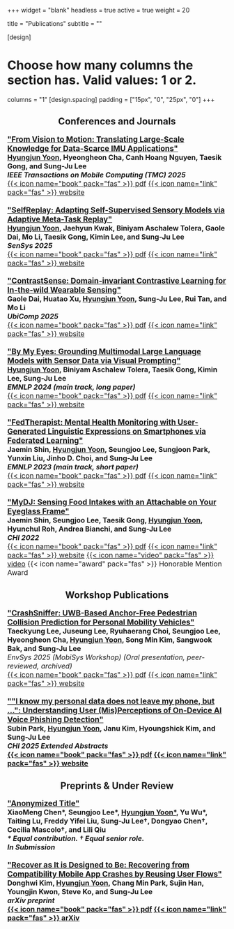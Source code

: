 +++
widget = "blank"
headless = true
active = true
weight = 20

title = "Publications"
subtitle = ""

[design]
  # Choose how many columns the section has. Valid values: 1 or 2.
  columns = "1"
[design.spacing]
  padding = ["15px", "0", "25px", "0"]
+++
<style>
h2.publications {
  text-align: center;
}
div.pub {
  font-size: 13pt;
  margin-left: 15%;
  margin-right: 15%;
  margin-bottom: 20px;
  width: 70%;
}
a.title {
  font-size: 14pt;
  font-weight: bold;
}
@media only screen and (max-width: 992px) {
div.pub {
  font-size: 12pt;
  margin-left: 0%;
  margin-right: 0%;
  margin-bottom: 20px;
  width: 100%;
}
a.title {
  font-size: 13pt;
  font-weight: bold;
}
}
</style>
<h2 class="publications">Conferences and Journals</h2>

<div class="pub">
<a class="title" href="https://www.computer.org/csdl/journal/tm/5555/01/10947275/25AFjfPg5Ve">"From Vision to Motion: Translating Large-Scale Knowledge for Data-Scarce IMU Applications"</a></br>
<b><strong style="text-decoration:underline">Hyungjun Yoon</strong>, Hyeongheon Cha, Canh Hoang Nguyen, Taesik Gong, and Sung-Ju Lee</b></br>
<i><b>IEEE Transactions on Mobile Computing (TMC) 2025</b></i></br>
<a class="badge badge-info" href="papers/IMG2IMU.pdf">{{< icon name="book" pack="fas" >}} pdf</a>
<a class="badge badge-info" href="https://nmsl.kaist.ac.kr/projects/img2imu/">{{< icon name="link" pack="fas" >}} website</a>
</div>

<div class="pub">
<a class="title" href="https://dl.acm.org/doi/10.1145/3715014.3722066">"SelfReplay: Adapting Self-Supervised Sensory Models via Adaptive Meta-Task Replay"</a> </br>
<b><strong style="text-decoration:underline">Hyungjun Yoon</strong>, Jaehyun Kwak, Biniyam Aschalew Tolera, Gaole Dai, Mo Li, Taesik Gong, Kimin Lee, and Sung-Ju Lee</b></br>
<i><b>SenSys 2025</b></i></br>
<a class="badge badge-info" href="papers/SelfReplay.pdf">{{< icon name="book" pack="fas" >}} pdf</a>
<a class="badge badge-info" href="https://nmsl.kaist.ac.kr/projects/selfreplay/">{{< icon name="link" pack="fas" >}} website</a>
</div>

<div class="pub">
<a class="title" href="https://dl.acm.org/doi/10.1145/3699744">"ContrastSense: Domain-invariant Contrastive Learning for In-the-wild Wearable Sensing"</a> </br>
<b>Gaole Dai, Huatao Xu, <strong style="text-decoration:underline">Hyungjun Yoon</strong>, Sung-Ju Lee, Rui Tan, and Mo Li</b></br>
<i><b>UbiComp 2025</b></i></br>
<a class="badge badge-info" href="papers/ContrastSense.pdf">{{< icon name="book" pack="fas" >}} pdf</a>
<a class="badge badge-info" href="https://nmsl.kaist.ac.kr/projects/contrastsense/">{{< icon name="link" pack="fas" >}} website</a>
</div>

<div class="pub">
<a class="title" href="https://aclanthology.org/2024.emnlp-main.133/">"By My Eyes: Grounding Multimodal Large Language Models with Sensor Data via Visual Prompting"</a> </br>
<b><strong style="text-decoration:underline">Hyungjun Yoon</strong>, Biniyam Aschalew Tolera, Taesik Gong, Kimin Lee, Sung-Ju Lee</b></br>
<i><b>EMNLP 2024 (main track, long paper)</b></i></br>
<a class="badge badge-info" href="papers/ByMyEyes.pdf">{{< icon name="book" pack="fas" >}} pdf</a>
<a class="badge badge-info" href="https://nmsl.kaist.ac.kr/projects/bymyeyes/">{{< icon name="link" pack="fas" >}} website</a>
</div>

<div class="pub">
<a class="title" href="https://dl.acm.org/doi/abs/10.1145/3491102.3502041">"FedTherapist: Mental Health Monitoring with User-Generated Linguistic Expressions on Smartphones via Federated Learning"</a> </br>
<b>Jaemin Shin, <strong style="text-decoration:underline">Hyungjun Yoon</strong>, Seungjoo Lee, Sungjoon Park, Yunxin Liu, Jinho D. Choi, and Sung-Ju Lee</b></br>
<i><b>EMNLP 2023 (main track, short paper)</b></i></br>
<a class="badge badge-info" href="papers/Fedtherapist.pdf">{{< icon name="book" pack="fas" >}} pdf</a>
<a class="badge badge-info" href="https://nmsl.kaist.ac.kr/projects/fedtherapist/">{{< icon name="link" pack="fas" >}} website</a>
</div>

<div class="pub">
<a class="title" href="https://dl.acm.org/doi/abs/10.1145/3491102.3502041">"MyDJ: Sensing Food Intakes with an Attachable on Your Eyeglass Frame"</a> </br>
<b>Jaemin Shin, Seungjoo Lee, Taesik Gong, <strong style="text-decoration:underline">Hyungjun Yoon</strong>, Hyunchul Roh, Andrea Bianchi, and Sung-Ju Lee</b></br>
<i><b>CHI 2022</b></i></br>
<a class="badge badge-info" href="papers/MyDJ.pdf">{{< icon name="book" pack="fas" >}} pdf</a>
<a class="badge badge-info" href="https://nmsl.kaist.ac.kr/projects/mydj/">{{< icon name="link" pack="fas" >}} website</a>
<a class="badge badge-info" href="https://www.youtube.com/watch?v=77XNl39QoEE&feature=youtu.be">{{< icon name="video" pack="fas" >}} video</a>
<a class="badge badge-info">{{< icon name="award" pack="fas" >}} Honorable Mention Award</a>
</div>

<h2 class="publications">Workshop Publications</h2>

<div class="pub">
<a class="title" href=".">"CrashSniffer: UWB-Based Anchor-Free Pedestrian Collision Prediction for Personal Mobility Vehicles"</a> </br>
<b>Taeckyung Lee, Juseung Lee, Ryuhaerang Choi, Seungjoo Lee, Hyeongheon Cha, <strong style="text-decoration:underline">Hyungjun Yoon</strong>, Song Min Kim, Sangwook Bak, and Sung-Ju Lee</b></br>
<i>EnvSys 2025 (MobiSys Workshop) (Oral presentation, peer-reviewed, archived)</i></br>
<a class="badge badge-info" href="papers/CrashSniffer.pdf">{{< icon name="book" pack="fas" >}} pdf</a>
<a class="badge badge-info" href="https://nmsl.kaist.ac.kr/projects/crashsniffer/">{{< icon name="link" pack="fas" >}} website</a>
</div>

<div class="pub">
<a class="title" href="https://dl.acm.org/doi/10.1145/3706599.3719784">""I know my personal data does not leave my phone, but ...": Understanding User (Mis)Perceptions of On-Device AI Voice Phishing Detection"</a> </br>
<b>Subin Park, <strong style="text-decoration:underline">Hyungjun Yoon</strong>, Janu Kim, Hyoungshick Kim, and Sung-Ju Lee</b></br>
<i><b>CHI 2025 Extended Abstracts<b></i></br>
<a class="badge badge-info" href="papers/Vishing.pdf">{{< icon name="book" pack="fas" >}} pdf</a>
<a class="badge badge-info" href="https://nmsl.kaist.ac.kr/projects/vishing/">{{< icon name="link" pack="fas" >}} website</a>
</div>

<h2 class="publications">Preprints &amp; Under Review</h2>

<div class="pub">
<a class="title" href=".">"Anonymized Title"</a> </br>
<b>XiaoMeng Chen*, Seungjoo Lee*, <strong style="text-decoration:underline">Hyungjun Yoon*</strong>, Yu Wu*, Taiting Lu, Freddy Yifei Liu, Sung-Ju Lee†, Dongyao Chen†, Cecilia Mascolo†, and Lili Qiu</b></br>
<i>* Equal contribution. † Equal senior role.</i></br>
<i>In Submission</i></br>
</div>

<div class="pub">
<a class="title" href="https://arxiv.org/abs/2406.01339">"Recover as It is Designed to Be: Recovering from Compatibility Mobile App Crashes by Reusing User Flows"</a> </br>
<b>Donghwi Kim, <strong style="text-decoration:underline">Hyungjun Yoon</strong>, Chang Min Park, Sujin Han, Youngjin Kwon, Steve Ko, and Sung-Ju Lee</b></br>
<i>arXiv preprint</i></br>
<a class="badge badge-info" href="papers/SecondChance.pdf">{{< icon name="book" pack="fas" >}} pdf</a>
<a class="badge badge-info" href="https://arxiv.org/abs/2406.01339">{{< icon name="link" pack="fas" >}} arXiv</a>
</div>
